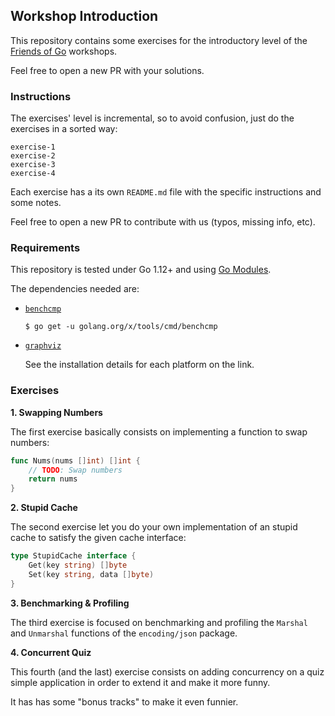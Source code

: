## Workshop Introduction

This repository contains some exercises for the introductory level of the 
[Friends of Go](https://friendsofgo.tech/formacion-empresas/) workshops.

Feel free to open a new PR with your solutions.

### Instructions

The exercises' level is incremental, so to avoid confusion, just do the exercises in a sorted way:

```
exercise-1
exercise-2
exercise-3
exercise-4
```

Each exercise has a its own `README.md` file with the specific instructions and some notes.

Feel free to open a new PR to contribute with us (typos, missing info, etc).

### Requirements

This repository is tested under Go 1.12+ and using [Go Modules](https://blog.golang.org/using-go-modules).

The dependencies needed are:

- [`benchcmp`](golang.org/x/tools/cmd/benchcmp`)

    ```shell script
    $ go get -u golang.org/x/tools/cmd/benchcmp
    ```

- [`graphviz`](https://graphviz.gitlab.io/download/)

    See the installation details for each platform on the link.

### Exercises

**1. Swapping Numbers**

The first exercise basically consists on implementing a function to swap numbers:

```go
func Nums(nums []int) []int {
	// TODO: Swap numbers
	return nums
}
``` 

**2. Stupid Cache**

The second exercise let you do your own implementation of an stupid cache to satisfy the given cache interface:

```go
type StupidCache interface {
	Get(key string) []byte
	Set(key string, data []byte)
}
```

**3. Benchmarking & Profiling**

The third exercise is focused on benchmarking and profiling the `Marshal` and `Unmarshal` functions of 
the `encoding/json` package.

**4. Concurrent Quiz**

This fourth (and the last) exercise consists on adding concurrency on a quiz simple application in order
to extend it and make it more funny.

It has has some "bonus tracks" to make it even funnier.